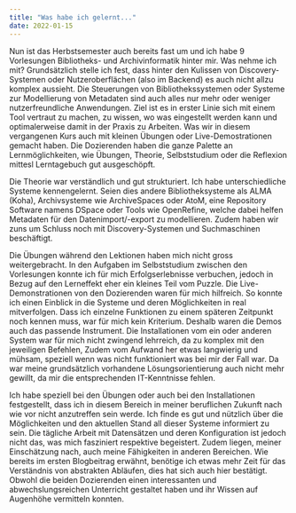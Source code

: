 ```yaml
---
title: "Was habe ich gelernt..."
date: 2022-01-15
---
```

Nun ist das Herbstsemester auch bereits fast um und ich habe 9 Vorlesungen Bibliotheks- und Archivinformatik hinter mir. Was nehme ich mit? Grundsätzlich stelle ich fest, dass hinter den Kulissen von Discovery-Systemen oder Nutzeroberflächen (also im Backend) es auch nicht allzu komplex aussieht. Die Steuerungen von Bibliothekssystemen oder Systeme zur Modellierung von Metadaten sind auch alles nur mehr oder weniger nutzerfreundliche Anwendungen. Ziel ist es in erster Linie sich mit einem Tool vertraut zu machen, zu wissen, wo was eingestellt werden kann und optimalerweise damit in der Praxis zu Arbeiten. Was wir in diesem vergangenen Kurs auch mit kleinen Übungen oder Live-Demostrationen gemacht haben. Die Dozierenden haben die ganze Palette an Lernmöglichkeiten, wie Übungen, Theorie, Selbststudium oder die Reflexion mittesl Lerntagebuch gut ausgeschöpft. 

Die Theorie war verständlich und gut strukturiert. Ich habe unterschiedliche Systeme kennengelernt. Seien dies andere Bibliotheksysteme als ALMA (Koha), Archivsysteme wie ArchiveSpaces oder AtoM, eine Repository Software namens DSpace oder Tools wie OpenRefine, welche dabei helfen Metadaten für den Datenimport/-export zu modellieren. Zudem haben wir zuns um Schluss noch mit Discovery-Systemen und Suchmaschinen beschäftigt.  

Die Übungen während den Lektionen haben mich nicht gross weitergebracht. In den Aufgaben im Selbststudium zwischen den Vorlesungen konnte ich für mich Erfolgserlebnisse verbuchen, jedoch in Bezug auf den Lerneffekt eher ein kleines Teil vom Puzzle. Die Live-Demonstrationen von den Dozierenden waren für mich hilfreich. So konnte ich einen Einblick in die Systeme und deren Möglichkeiten in real mitverfolgen. Dass ich einzelne Funktionen zu einem späteren Zeitpunkt noch kennen muss, war für mich kein Kriterium. Deshalb waren die Demos auch das passende Instrument. Die Installationen vom ein oder anderen System war für mich nicht zwingend lehrreich, da zu komplex mit den jeweiligen Befehlen, Zudem vom Aufwand her etwas langwierig und mühsam, speziell wenn was nicht funktioniert was bei mir der Fall war. Da war meine grundsätzlich vorhandene Lösungsorientierung auch nicht mehr gewillt, da mir die entsprechenden IT-Kenntnisse fehlen. 

Ich habe speziell bei den Übungen oder auch bei den Installationen festgestellt, dass ich in diesem Bereich in meiner beruflichen Zukunft nach wie vor nicht anzutreffen sein werde. Ich finde es gut und nützlich über die Möglichkeiten und den aktuellen Stand all dieser Systeme informiert zu sein. Die tägliche Arbeit mit Datensätzen und deren Konfiguration ist jedoch nicht das, was mich fasziniert respektive begeistert. Zudem liegen, meiner Einschätzung nach, auch meine Fähigkeiten in anderen Bereichen. Wie bereits im ersten Blogbeitrag erwähnt, benötige ich etwas mehr Zeit für das Verständnis von abstrakten Abläufen, dies hat sich auch hier bestätigt. Obwohl die beiden Dozierenden einen interessanten und abwechslungsreichen Unterricht gestaltet haben und ihr Wissen auf Augenhöhe vermitteln konnten. 
